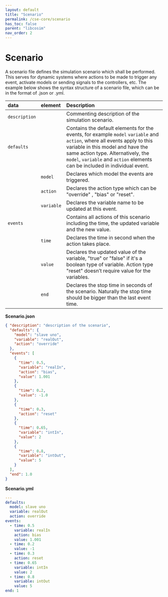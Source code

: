```yaml
---
layout: default
title: "Scenario"
permalink: /cse-core/scenario
has_toc: false
parent: "libcosim"
nav_order: 2
---
```

# Scenario

A scenario file defines the simulation scenario which shall be performed. This serves for dynamic systems where actions to be made to trigger any event, activate models or sending signals to the controllers, etc. The example below shows the syntax structure of a scenario file, which can be in the format of .json or .yml.

| data       | element | Description                                                                                                                              |
| :--------------- | :---------------| :-------------------------------------------------------------------------------------------------------------------------------------- |
| `description`    |        | Commenting description of the simulation scenario.  |
| `defaults`      |       | Contains the default elements for the events, for example `model` `variable` and `action`, where all events apply to this variable in this model and have the same action type. Alternatively, the `model`, `variable` and `action` elements can be included in individual event. |
| |    `model`    | Declares which model the events are triggered.|
| |`action`        | Declares the action type which can be "override" , "bias" or "reset".|
| |`variable`        | Declares the variable name to be updated at this event.|
| `events`   |    | Contains all actions of this scenario including the time, the updated variable and the new value.|
| |`time`        | Declares the time in second when the action takes place.|
| | `value`        | Declares the updated value of the variable, "true" or "false" if it's a boolean type of variable. Action type "reset" doesn’t require value for the variables.|
|   |   `end`   | Declares the stop time in seconds of the scenario. Naturally the stop time should be bigger than the last event time.|

**Scenario.json**
```json
{ "description": "description of the scenario",
  "defaults": {
    "model": "slave uno",
    "variable": "realOut",
    "action": "override"
  },
  "events": [
    {
      "time": 0.5,
      "variable": "realIn",
      "action": "bias",
      "value": 1.001
    },
    {
      "time": 0.2,
      "value": -1.0
    },
    {
      "time": 0.3,
      "action": "reset"
    },
    {
      "time": 0.65,
      "variable": "intIn",
      "value": 2
    },
    {
      "time": 0.8,
      "variable": "intOut",
      "value": 5
    }
  ],
  "end": 1.0
}
```

**Scenario.yml**
```yaml
---
defaults:
  model: slave uno
  variable: realOut
  action: override
events:
  - time: 0.5
    variable: realIn
    action: bias
    value: 1.001
  - time: 0.2
    value: -1
  - time: 0.3
    action: reset
  - time: 0.65
    variable: intIn
    value: 2
  - time: 0.8
    variable: intOut
    value: 5
end: 1
```